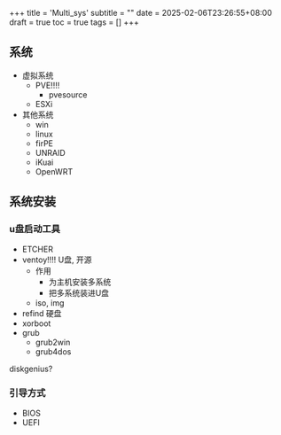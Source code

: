 +++
title = 'Multi_sys'
subtitle = ""
date = 2025-02-06T23:26:55+08:00
draft = true
toc = true
tags = []
+++

## 系统

- 虚拟系统
  - PVE!!!!
    - pvesource
  - ESXi
- 其他系统
  - win
  - linux
  - firPE
  - UNRAID
  - iKuai
  - OpenWRT


## 系统安装

### u盘启动工具

- ETCHER
- ventoy!!!! U盘, 开源
  - 作用
    - 为主机安装多系统
    - 把多系统装进U盘
  - iso, img
- refind 硬盘
- xorboot
- grub
  - grub2win
  - grub4dos

diskgenius?

### 引导方式

- BIOS
- UEFI

